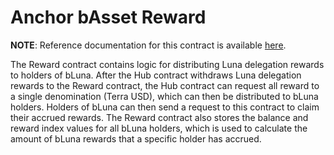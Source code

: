 # Anchor bAsset Reward  <!-- omit in toc -->

**NOTE**: Reference documentation for this contract is available [here](https://anchor-protocol.gitbook.io/anchor/bluna/reward).

The Reward contract contains logic for distributing Luna delegation rewards to holders of bLuna. After the Hub contract withdraws Luna delegation rewards to the Reward contract, the Hub contract can request all reward to a single denomination (Terra USD), which can then be distributed to bLuna holders. Holders of bLuna can then send a request to this contract to claim their accrued rewards.
The Reward contract also stores the balance and reward index values for all bLuna holders, which is used to calculate the amount of bLuna rewards that a specific holder has accrued.
